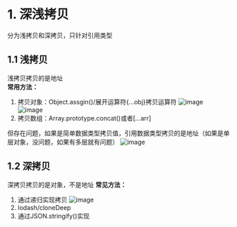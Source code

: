 # 1. 深浅拷贝
分为浅拷贝和深拷贝，只针对引用类型

## 1.1 浅拷贝
浅拷贝拷贝的是地址  
**常用方法：**  
1. 拷贝对象：Object.assgin()/展开运算符{...obj}拷贝运算符
   ![image](https://github.com/Happy-jianghui/Frontend-Learning/assets/98568967/eb320e58-8c94-4f02-a4b5-f51a3df65c2b)
   ![image](https://github.com/Happy-jianghui/Frontend-Learning/assets/98568967/81f2e078-86c0-4fe2-9c57-c4b64141f719)
3. 拷贝数组：Array.prototype.concat()或者[...arr]
  
但存在问题，如果是简单数据类型拷贝值，引用数据类型拷贝的是地址（如果是单层对象，没问题，如果有多层就有问题）
![image](https://github.com/Happy-jianghui/Frontend-Learning/assets/98568967/6e9e212e-eaf2-4d31-a8da-5ffa14dee3d3)


## 1.2 深拷贝
深拷贝拷贝的是对象，不是地址
**常见方法：**
1. 通过递归实现拷贝 ![image](https://github.com/Happy-jianghui/Frontend-Learning/assets/98568967/f071ad6c-35f3-46f9-b990-753aca7535fe)
2. lodash/cloneDeep
3. 通过JSON.stringify()实现








